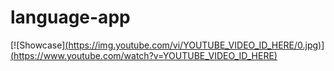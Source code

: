 # language-app
[![Showcase][(https://img.youtube.com/vi/YOUTUBE_VIDEO_ID_HERE/0.jpg)](https://youtu.be/JasEYgm9m14)][(https://www.youtube.com/watch?v=YOUTUBE_VIDEO_ID_HERE)](https://youtu.be/JasEYgm9m14)
